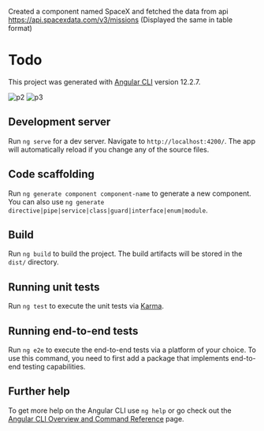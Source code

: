 Created a component named SpaceX and fetched the data from api https://api.spacexdata.com/v3/missions (Displayed the same in table format)

# Todo

This project was generated with [Angular CLI](https://github.com/angular/angular-cli) version 12.2.7.

![p2](https://user-images.githubusercontent.com/55712612/141687741-e29774ac-97e7-4f9b-8063-d45130ec2625.JPG)
![p3](https://user-images.githubusercontent.com/55712612/141687952-0a1e81c8-2e67-47ed-85ae-e7e3a69ad40d.JPG)


## Development server

Run `ng serve` for a dev server. Navigate to `http://localhost:4200/`. The app will automatically reload if you change any of the source files.

## Code scaffolding

Run `ng generate component component-name` to generate a new component. You can also use `ng generate directive|pipe|service|class|guard|interface|enum|module`.

## Build

Run `ng build` to build the project. The build artifacts will be stored in the `dist/` directory.

## Running unit tests

Run `ng test` to execute the unit tests via [Karma](https://karma-runner.github.io).

## Running end-to-end tests

Run `ng e2e` to execute the end-to-end tests via a platform of your choice. To use this command, you need to first add a package that implements end-to-end testing capabilities.

## Further help

To get more help on the Angular CLI use `ng help` or go check out the [Angular CLI Overview and Command Reference](https://angular.io/cli) page.
